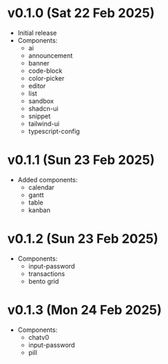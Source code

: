 # v0.1.0 (Sat 22 Feb 2025)

- Initial release
- Components:
  - ai
  - announcement
  - banner
  - code-block
  - color-picker
  - editor
  - list
  - sandbox
  - shadcn-ui
  - snippet
  - tailwind-ui
  - typescript-config
 
# v0.1.1 (Sun 23 Feb 2025)

- Added components:
  - calendar
  - gantt
  - table
  - kanban


# v0.1.2 (Sun 23 Feb 2025)
  - Components:
    - input-password
    - transactions
    - bento grid

# v0.1.3 (Mon 24 Feb 2025)
  - Components:
    - chatv0
    - input-password
    - pill
